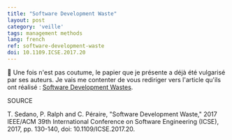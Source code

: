 ```yaml
---
title: "Software Development Waste"
layout: post
category: 'veille'
tags: management methods
lang: french
ref: software-development-waste
doi: 10.1109.ICSE.2017.20
---
```


🔗 Une fois n'est pas coutume, le papier que je présente a déjà été vulgarisé par ses auteurs. Je vais me contenter de vous rediriger vers l'article qu'ils ont réalisé : [Software Development Wastes](http://sedano.org/software-development-wastes/index.html).

SOURCE

T. Sedano, P. Ralph and C. Péraire, "Software Development Waste," 2017 IEEE/ACM 39th International Conference on Software Engineering (ICSE), 2017, pp. 130-140, doi: 10.1109/ICSE.2017.20.